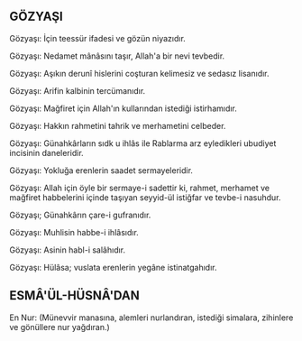## GÖZYAŞI

Gözyaşı: İçin teessür ifadesi ve gözün niyazıdır.

Gözyaşı: Nedamet mânâsını taşır, Allah'a bir nevi tevbedir.

Gözyaşı: Aşıkın derunî hislerini coştu­ran kelimesiz ve sedasız lisanıdır.

Gözyaşı: Arifin kalbinin tercümanıdır.

Gözyaşı: Mağfiret için Allah'ın kulların­dan istediği istirhamıdır.

Gözyaşı: Hakkın rahmetini tahrik ve mer­hametini celbeder.

Gözyaşı: Günahkârların sıdk u ihlâs ile Rablarma arz eyledikleri ubudiyet incisinin daneleridir.

Gözyaşı: Yokluğa erenlerin saadet ser­mayeleridir.

Gözyaşı: Allah için öyle bir sermaye-i sa­dettir ki, rahmet, merhamet ve mağfiret habbelerini içinde taşıyan seyyid-ül istiğfar ve tevbe-i nasuhdur.

Gözyaşı; Günahkârın çare-i gufranıdır.

Gözyaşı: Muhlisin habbe-i ihlâsıdır.

Gözyaşı: Asinin habl-i salâhıdır.

Gözyaşı: Hülâsa; vuslata erenlerin ye­gâne istinatgahıdır.

## ESMÂ'ÜL-HÜSNÂ'DAN

En Nur: (Münevvir manasına, alemleri nurlandıran, istediği simalara, zihinlere ve gönüllere nur yağdıran.)
